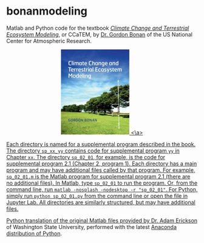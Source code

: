 # bonanmodeling

Matlab and Python code for the textbook [*Climate Change and Terrestrial Ecosystem Modeling*](http://www.cgd.ucar.edu/staff/bonan/ecomod/index.html), or CCaTEM, by [Dr. Gordon Bonan](http://www.cgd.ucar.edu/staff/bonan/) of the US National Center for Atmospheric Research.

<p align="center">
  <a href="http://www.cgd.ucar.edu/staff/bonan/ecomod/index.html">
    <img src="cover.jpg">
  <\a>
</p>

Each directory is named for a supplemental program described in the book. The directory `sp_xx_yy` contains code for supplemental program `yy` in Chapter `xx`. The directory `sp_02_01`, for example, is the code for supplemental program 2.1 (Chapter 2, program 1). Each directory has a main program and may have additional files called by that program. For example, `sp_02_01.m` is the Matlab program for supplemental program 2.1 (there are no additional files). In Matlab, type `sp_02_01` to run the program. Or, from the command line, run `matlab -nosplash -nodesktop -r "sp_02_01"`. For Python, simply run `python sp_02_01.py` from the command line or open the file in Jupyter Lab. All directories are similarly structured, but may have additional files.

Python translation of the original Matlab files provided by [Dr. Adam Erickson](https://adamerickson.xyz) of Washington State University, performed with the latest [Anaconda distribution of Python](https://www.anaconda.com/distribution/).
